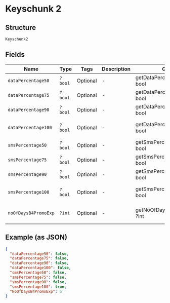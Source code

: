 
# Keyschunk 2

## Structure

`Keyschunk2`

## Fields

| Name | Type | Tags | Description | Getter | Setter |
|  --- | --- | --- | --- | --- | --- |
| `dataPercentage50` | `?bool` | Optional | - | getDataPercentage50(): ?bool | setDataPercentage50(?bool dataPercentage50): void |
| `dataPercentage75` | `?bool` | Optional | - | getDataPercentage75(): ?bool | setDataPercentage75(?bool dataPercentage75): void |
| `dataPercentage90` | `?bool` | Optional | - | getDataPercentage90(): ?bool | setDataPercentage90(?bool dataPercentage90): void |
| `dataPercentage100` | `?bool` | Optional | - | getDataPercentage100(): ?bool | setDataPercentage100(?bool dataPercentage100): void |
| `smsPercentage50` | `?bool` | Optional | - | getSmsPercentage50(): ?bool | setSmsPercentage50(?bool smsPercentage50): void |
| `smsPercentage75` | `?bool` | Optional | - | getSmsPercentage75(): ?bool | setSmsPercentage75(?bool smsPercentage75): void |
| `smsPercentage90` | `?bool` | Optional | - | getSmsPercentage90(): ?bool | setSmsPercentage90(?bool smsPercentage90): void |
| `smsPercentage100` | `?bool` | Optional | - | getSmsPercentage100(): ?bool | setSmsPercentage100(?bool smsPercentage100): void |
| `noOfDaysB4PromoExp` | `?int` | Optional | - | getNoOfDaysB4PromoExp(): ?int | setNoOfDaysB4PromoExp(?int noOfDaysB4PromoExp): void |

## Example (as JSON)

```json
{
  "dataPercentage50": false,
  "dataPercentage75": false,
  "dataPercentage90": false,
  "dataPercentage100": false,
  "smsPercentage50": false,
  "smsPercentage75": false,
  "smsPercentage90": false,
  "smsPercentage100": true,
  "NoOfDaysB4PromoExp": 5
}
```

